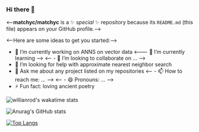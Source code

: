 ### Hi there 👋

<--**matchyc/matchyc** is a ✨ _special_ ✨ repository because its `README.md` (this file) appears on your GitHub profile.-->

<--Here are some ideas to get you started:-->

- 🔭 I’m currently working on ANNS on vector data
<--- 🌱 I’m currently learning -->
<-- - 👯 I’m looking to collaborate on ... -->
- 🤔 I’m looking for help with approximate nearest neighbor search
- 💬 Ask me about any project listed on my repositories
<-- - 📫 How to reach me: ... -->
<-- - 😄 Pronouns: ... -->
- ⚡ Fun fact: loving ancient poetry


![willianrod's wakatime stats](https://github-readme-stats.vercel.app/api/wakatime?username=matchyc)

![Anurag's GitHub stats](https://github-readme-stats.vercel.app/api?username=matchyc&count_private=true&show_icons=true&theme=vue)

[![Top Langs](https://github-readme-stats.vercel.app/api/top-langs/?username=matchyc&langs_count=4&&hide=perl,raku,html,javascript,shell,roff,prolog)](https://github.com/anuraghazra/github-readme-stats)
